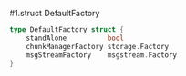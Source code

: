#1.struct DefaultFactory

```go
type DefaultFactory struct {
	standAlone          bool
	chunkManagerFactory storage.Factory
	msgStreamFactory    msgstream.Factory
}

```